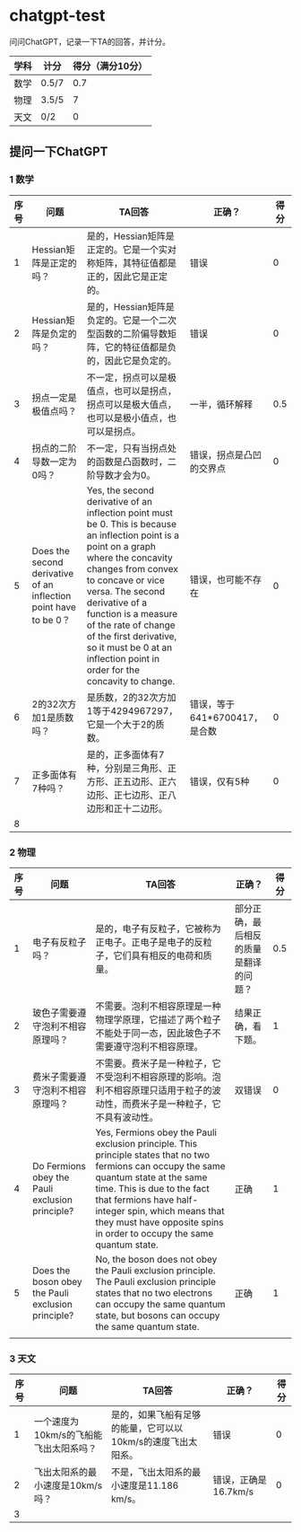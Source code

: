 # chatgpt-test
 问问ChatGPT，记录一下TA的回答，并计分。

| 学科 | 计分  | 得分（满分10分） |
| ---- | ----- | ---------------- |
| 数学 | 0.5/7 | 0.7              |
| 物理 | 3.5/5 | 7                |
| 天文 | 0/2   | 0                |



## 提问一下ChatGPT

### 1 数学

| 序号 | 问题                                                         | TA回答                                                       | 正确？                        | 得分 |
| ---- | ------------------------------------------------------------ | ------------------------------------------------------------ | ----------------------------- | ---- |
| 1    | Hessian矩阵是正定的吗？                                      | 是的，Hessian矩阵是正定的。它是一个实对称矩阵，其特征值都是正的，因此它是正定的。 | 错误                          | 0    |
| 2    | Hessian矩阵是负定的吗？                                      | 是的，Hessian矩阵是负定的。它是一个二次型函数的二阶偏导数矩阵，它的特征值都是负的，因此它是负定的。 | 错误                          | 0    |
| 3    | 拐点一定是极值点吗？                                         | 不一定，拐点可以是极值点，也可以是拐点，拐点可以是极大值点，也可以是极小值点，也可以是拐点。 | 一半，循环解释                | 0.5  |
| 4    | 拐点的二阶导数一定为0吗？                                    | 不一定，只有当拐点处的函数是凸函数时，二阶导数才会为0。      | 错误，拐点是凸凹的交界点      | 0    |
| 5    | Does the second derivative of an inflection point have to be 0？ | Yes, the second derivative of an inflection point must be 0. This is because an inflection point is a point on a graph where the concavity changes from convex to concave or vice versa. The second derivative of a function is a measure of the rate of change of the first derivative, so it must be 0 at an inflection point in order for the concavity to change. | 错误，也可能不存在            | 0    |
| 6    | 2的32次方加1是质数吗？                                       | 是质数，2的32次方加1等于4294967297，它是一个大于2的质数。    | 错误，等于641*6700417，是合数 | 0    |
| 7    | 正多面体有7种吗？                                            | 是的，正多面体有7种，分别是三角形、正方形、正五边形、正六边形、正七边形、正八边形和正十二边形。 | 错误，仅有5种                 | 0    |
| 8    |                                                              |                                                              |                               |      |

### 2 物理

| 序号 | 问题                                               | TA回答                                                       | 正确？                                 | 得分 |
| ---- | -------------------------------------------------- | ------------------------------------------------------------ | -------------------------------------- | ---- |
| 1    | 电子有反粒子吗？                                   | 是的，电子有反粒子，它被称为正电子。正电子是电子的反粒子，它们具有相反的电荷和质量。 | 部分正确，最后相反的质量是翻译的问题？ | 0.5  |
| 2    | 玻色子需要遵守泡利不相容原理吗？                   | 不需要。泡利不相容原理是一种物理学原理，它描述了两个粒子不能处于同一态，因此玻色子不需要遵守泡利不相容原理。 | 结果正确，看下题。                     | 1    |
| 3    | 费米子需要遵守泡利不相容原理吗？                   | 不需要。费米子是一种粒子，它不受泡利不相容原理的影响。泡利不相容原理只适用于粒子的波动性，而费米子是一种粒子，它不具有波动性。 | 双错误                                 | 0    |
| 4    | Do Fermions obey the Pauli exclusion principle?    | Yes, Fermions obey the Pauli exclusion principle. This principle states that no two fermions can occupy the same quantum state at the same time. This is due to the fact that fermions have half-integer spin, which means that they must have opposite spins in order to occupy the same quantum state. | 正确                                   | 1    |
| 5    | Does the boson obey the Pauli exclusion principle? | No, the boson does not obey the Pauli exclusion principle. The Pauli exclusion principle states that no two electrons can occupy the same quantum state, but bosons can occupy the same quantum state. | 正确                                   | 1    |
|      |                                                    |                                                              |                                        |      |

### 3 天文

| 序号 | 问题                                   | TA回答                                                       | 正确？               | 得分 |
| ---- | -------------------------------------- | ------------------------------------------------------------ | -------------------- | ---- |
| 1    | 一个速度为10km/s的飞船能飞出太阳系吗？ | 是的，如果飞船有足够的能量，它可以以10km/s的速度飞出太阳系。 | 错误                 | 0    |
| 2    | 飞出太阳系的最小速度是10km/s吗？       | 不是，飞出太阳系的最小速度是11.186 km/s。                    | 错误，正确是16.7km/s | 0    |
| 3    |                                        |                                                              |                      |      |